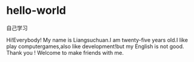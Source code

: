 # hello-world
自己学习

  Hi!Everybody!
  My name is Liangsuchuan.I am twenty-five years old.I like play computergames,also like development!but my English is not good.
  Thank you ! Welcome to make friends with me.
